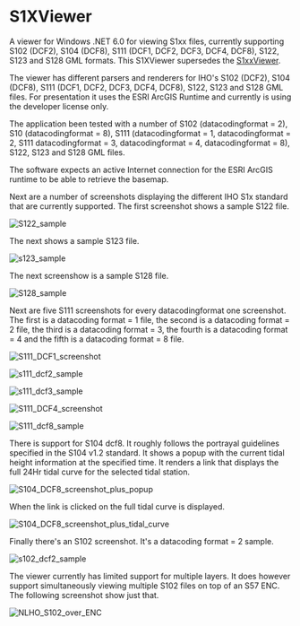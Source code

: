 # S1XViewer
A viewer for Windows .NET 6.0 for viewing S1xx files, currently supporting S102 (DCF2), S104 (DCF8), S111 (DCF1, DCF2, DCF3, DCF4, DCF8), S122, S123 and S128 GML formats. This S1XViewer supersedes the [S1xxViewer](https://github.com/flappah/s1xxviewer). 

The viewer has different parsers and renderers for IHO's S102 (DCF2), S104 (DCF8), S111 (DCF1, DCF2, DCF3, DCF4, DCF8), S122, S123 and S128 GML files. For presentation it uses the ESRI ArcGIS Runtime and currently is using the developer license only.

The application been tested with a number of S102 (datacodingformat = 2), S10 (datacodingformat = 8), S111 (datacodingformat = 1, datacodingformat = 2, S111 datacodingformat = 3, datacodingformat = 4, datacodingformat = 8), S122, S123 and S128 GML files. 

The software expects an active Internet connection for the ESRI ArcGIS runtime to be able to retrieve the basemap.

Next are a number of screenshots displaying the different IHO S1x standard that are currently supported. The first screenshot shows a sample S122 file.

![S122_sample](https://user-images.githubusercontent.com/14106566/225307603-a6819ad0-3d78-4955-821b-879a87643d67.png)

The next shows a sample S123 file.

![s123_sample](https://user-images.githubusercontent.com/14106566/225308336-b789bbe9-adba-4fb6-99cd-a5e181df5d56.png)

The next screenshow is a sample S128 file.

![S128_sample](https://user-images.githubusercontent.com/14106566/225308463-1ac81923-42c7-4408-88f6-e2b4c81c7001.png)

Next are five S111 screenshots for every datacodingformat one screenshot. The first is a datacoding format = 1 file, the second is a datacoding format = 2 file, the third is a datacoding format = 3, the fourth is a datacoding format = 4 and the fifth is a datacoding format = 8 file.

![S111_DCF1_screenshot](https://user-images.githubusercontent.com/14106566/233617206-25fcb50b-c914-4fae-8ef9-9d682e9bccd4.png)

![s111_dcf2_sample](https://user-images.githubusercontent.com/14106566/225308576-9d00956c-4ee0-4301-8f8c-864aa3202210.png)

![s111_dcf3_sample](https://user-images.githubusercontent.com/14106566/225870785-c367a86d-fcec-4d7c-a9be-61b7fd270ed3.png)

![S111_DCF4_screenshot](https://user-images.githubusercontent.com/14106566/233617251-aed58f0d-0f47-4014-bd1b-f8d9ed264702.png)

![S111_dcf8_sample](https://user-images.githubusercontent.com/14106566/225308598-3d99d3ab-c641-4d68-906b-32a9fefd713a.png)

There is support for S104 dcf8. It roughly follows the portrayal guidelines specified in the S104 v1.2 standard. It shows a popup with the current tidal height information at the specified time. It renders a link that displays the full 24Hr tidal curve for the selected tidal station.

![S104_DCF8_screenshot_plus_popup](https://github.com/flappah/S1XViewer/assets/14106566/8f5252d9-86e0-4831-9f83-4e6cdf6b895f)

When the link is clicked on the full tidal curve is displayed.

![S104_DCF8_screenshot_plus_tidal_curve](https://github.com/flappah/S1XViewer/assets/14106566/fe8d8caa-5ea1-4b46-a329-98a0c4b11993)

Finally there's an S102 screenshot. It's a datacoding format = 2 sample.

![s102_dcf2_sample](https://user-images.githubusercontent.com/14106566/226903436-92f05742-029d-455f-b6b8-089a72434b53.png)

The viewer currently has limited support for multiple layers. It does however support simultaneously viewing multiple S102 files on top of an S57 ENC. The following screenshot show just that.

![NLHO_S102_over_ENC](https://user-images.githubusercontent.com/14106566/232773044-0fb0e829-9919-4d0b-86c0-290aeb9d7d88.png)

